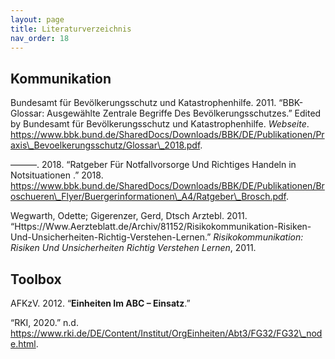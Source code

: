 ```yaml
---
layout: page
title: Literaturverzeichnis
nav_order: 18
---
```


## Kommunikation

Bundesamt für Bevölkerungsschutz und Katastrophenhilfe. 2011.
“BBK-Glossar: Ausgewählte Zentrale Begriffe Des Bevölkerungsschutzes.”
Edited by Bundesamt für Bevölkerungsschutz und
Katastrophenhilfe. *Webseite*.
https://www.bbk.bund.de/SharedDocs/Downloads/BBK/DE/Publikationen/Praxis\_Bevoelkerungsschutz/Glossar\_2018.pdf.

———. 2018. “Ratgeber Für Notfallvorsorge Und Richtiges Handeln in
Notsituationen .” 2018.
https://www.bbk.bund.de/SharedDocs/Downloads/BBK/DE/Publikationen/Broschueren\_Flyer/Buergerinformationen\_A4/Ratgeber\_Brosch.pdf.

Wegwarth, Odette; Gigerenzer, Gerd, Dtsch Arztebl. 2011.
“Https://Www.Aerzteblatt.de/Archiv/81152/Risikokommunikation-Risiken-Und-Unsicherheiten-Richtig-Verstehen-Lernen.” *Risikokommunikation:
Risiken Und Unsicherheiten Richtig Verstehen Lernen*, 2011.

## Toolbox  

AFKzV. 2012. “**Einheiten Im ABC – Einsatz**.”

“RKI, 2020.” n.d.
https://www.rki.de/DE/Content/Institut/OrgEinheiten/Abt3/FG32/FG32\_node.html.

